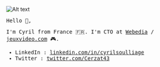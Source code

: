 ![Alt text](https://pbs.twimg.com/profile_banners/1512728988/1624526101/1500x500)

<samp>

Hello :wave:,
  
I'm Cyril from France 🇫🇷. 
I'm CTO at [Webedia](https://fr.webedia-group.com/) / [jeuxvideo.com](https://www.jeuxvideo.com) 🎮.

* LinkedIn : [linkedin.com/in/cyrilsoulliage](https://www.linkedin.com/in/cyrilsoulliage/)
* Twitter : [twitter.com/Cerzat43](https://twitter.com/Cerzat43)

</samp>
